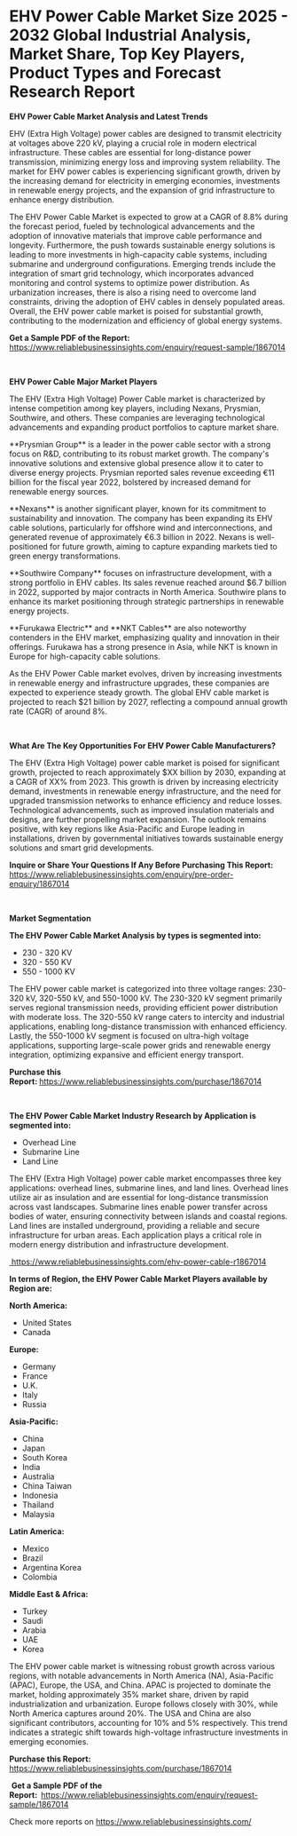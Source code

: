 <p><h1>EHV Power Cable Market Size 2025 - 2032 Global Industrial Analysis, Market Share, Top Key Players, Product Types and Forecast Research Report</h1></p><p><strong>EHV Power Cable Market Analysis and Latest Trends</strong></p>
<p><p>EHV (Extra High Voltage) power cables are designed to transmit electricity at voltages above 220 kV, playing a crucial role in modern electrical infrastructure. These cables are essential for long-distance power transmission, minimizing energy loss and improving system reliability. The market for EHV power cables is experiencing significant growth, driven by the increasing demand for electricity in emerging economies, investments in renewable energy projects, and the expansion of grid infrastructure to enhance energy distribution.</p><p>The EHV Power Cable Market is expected to grow at a CAGR of 8.8% during the forecast period, fueled by technological advancements and the adoption of innovative materials that improve cable performance and longevity. Furthermore, the push towards sustainable energy solutions is leading to more investments in high-capacity cable systems, including submarine and underground configurations. Emerging trends include the integration of smart grid technology, which incorporates advanced monitoring and control systems to optimize power distribution. As urbanization increases, there is also a rising need to overcome land constraints, driving the adoption of EHV cables in densely populated areas. Overall, the EHV power cable market is poised for substantial growth, contributing to the modernization and efficiency of global energy systems.</p></p>
<p><strong>Get a Sample PDF of the Report:&nbsp;</strong> <a href="https://www.reliablebusinessinsights.com/enquiry/request-sample/1867014?utm_campaign=3116&utm_medium=2&utm_source=Github&utm_content=ia&utm_term=02042025&utm_id=ehv-power-cable">https://www.reliablebusinessinsights.com/enquiry/request-sample/1867014</a></p>
<p>&nbsp;</p>
<p><strong>EHV Power Cable Major Market Players</strong></p>
<p><p>The EHV (Extra High Voltage) Power Cable market is characterized by intense competition among key players, including Nexans, Prysmian, Southwire, and others. These companies are leveraging technological advancements and expanding product portfolios to capture market share.</p><p>**Prysmian Group** is a leader in the power cable sector with a strong focus on R&D, contributing to its robust market growth. The company's innovative solutions and extensive global presence allow it to cater to diverse energy projects. Prysmian reported sales revenue exceeding €11 billion for the fiscal year 2022, bolstered by increased demand for renewable energy sources.</p><p>**Nexans** is another significant player, known for its commitment to sustainability and innovation. The company has been expanding its EHV cable solutions, particularly for offshore wind and interconnections, and generated revenue of approximately €6.3 billion in 2022. Nexans is well-positioned for future growth, aiming to capture expanding markets tied to green energy transformations.</p><p>**Southwire Company** focuses on infrastructure development, with a strong portfolio in EHV cables. Its sales revenue reached around $6.7 billion in 2022, supported by major contracts in North America. Southwire plans to enhance its market positioning through strategic partnerships in renewable energy projects.</p><p>**Furukawa Electric** and **NKT Cables** are also noteworthy contenders in the EHV market, emphasizing quality and innovation in their offerings. Furukawa has a strong presence in Asia, while NKT is known in Europe for high-capacity cable solutions.</p><p>As the EHV Power Cable market evolves, driven by increasing investments in renewable energy and infrastructure upgrades, these companies are expected to experience steady growth. The global EHV cable market is projected to reach $21 billion by 2027, reflecting a compound annual growth rate (CAGR) of around 8%.</p></p>
<p>&nbsp;</p>
<p><strong>What Are The Key Opportunities For EHV Power Cable Manufacturers?</strong></p>
<p><p>The EHV (Extra High Voltage) power cable market is poised for significant growth, projected to reach approximately $XX billion by 2030, expanding at a CAGR of XX% from 2023. This growth is driven by increasing electricity demand, investments in renewable energy infrastructure, and the need for upgraded transmission networks to enhance efficiency and reduce losses. Technological advancements, such as improved insulation materials and designs, are further propelling market expansion. The outlook remains positive, with key regions like Asia-Pacific and Europe leading in installations, driven by governmental initiatives towards sustainable energy solutions and smart grid developments.</p></p>
<p><strong>Inquire or Share Your Questions If Any Before Purchasing This Report:</strong> <a href="https://www.reliablebusinessinsights.com/enquiry/pre-order-enquiry/1867014?utm_campaign=3116&utm_medium=2&utm_source=Github&utm_content=ia&utm_term=02042025&utm_id=ehv-power-cable">https://www.reliablebusinessinsights.com/enquiry/pre-order-enquiry/1867014</a></p>
<p>&nbsp;</p>
<p><strong>Market Segmentation</strong></p>
<p><strong>The EHV Power Cable Market Analysis by types is segmented into:</strong></p>
<p><ul><li>230 - 320 KV</li><li>320 - 550 KV</li><li>550 - 1000 KV</li></ul></p>
<p><p>The EHV power cable market is categorized into three voltage ranges: 230-320 kV, 320-550 kV, and 550-1000 kV. The 230-320 kV segment primarily serves regional transmission needs, providing efficient power distribution with moderate loss. The 320-550 kV range caters to intercity and industrial applications, enabling long-distance transmission with enhanced efficiency. Lastly, the 550-1000 kV segment is focused on ultra-high voltage applications, supporting large-scale power grids and renewable energy integration, optimizing expansive and efficient energy transport.</p></p>
<p><strong>Purchase this Report:&nbsp;</strong><a href="https://www.reliablebusinessinsights.com/purchase/1867014?utm_campaign=3116&utm_medium=2&utm_source=Github&utm_content=ia&utm_term=02042025&utm_id=ehv-power-cable">https://www.reliablebusinessinsights.com/purchase/1867014</a></p>
<p>&nbsp;</p>
<p><strong>The EHV Power Cable Market Industry Research by Application is segmented into:</strong></p>
<p><ul><li>Overhead Line</li><li>Submarine Line</li><li>Land Line</li></ul></p>
<p><p>The EHV (Extra High Voltage) power cable market encompasses three key applications: overhead lines, submarine lines, and land lines. Overhead lines utilize air as insulation and are essential for long-distance transmission across vast landscapes. Submarine lines enable power transfer across bodies of water, ensuring connectivity between islands and coastal regions. Land lines are installed underground, providing a reliable and secure infrastructure for urban areas. Each application plays a critical role in modern energy distribution and infrastructure development.</p></p>
<p><a href="https://www.reliablebusinessinsights.com/ehv-power-cable-r1867014?utm_campaign=3116&utm_medium=2&utm_source=Github&utm_content=ia&utm_term=02042025&utm_id=ehv-power-cable">&nbsp;https://www.reliablebusinessinsights.com/ehv-power-cable-r1867014</a></p>
<p><strong>In terms of Region, the EHV Power Cable Market Players available by Region are:</strong></p>
<p>
    <p> <strong> North America: </strong>
        <ul>
            <li>United States</li>
            <li>Canada</li>
        </ul>
        </p> 
    <p> <strong> Europe: </strong>
        <ul>
            <li>Germany</li>
            <li>France</li>
            <li>U.K.</li>
            <li>Italy</li>
            <li>Russia</li>
        </ul>
        </p> 
    <p> <strong> Asia-Pacific: </strong>
        <ul>
            <li>China</li>
            <li>Japan</li>
            <li>South Korea</li>
            <li>India</li>
            <li>Australia</li>
            <li>China Taiwan</li>
            <li>Indonesia</li>
            <li>Thailand</li>
            <li>Malaysia</li>
        </ul>
        </p> 
    <p> <strong> Latin America: </strong>
        <ul>
            <li>Mexico</li>
            <li>Brazil</li>
            <li>Argentina Korea</li>
            <li>Colombia</li>
        </ul>
        </p> 
    <p> <strong> Middle East & Africa: </strong>
        <ul>
            <li>Turkey</li>
            <li>Saudi</li>
            <li>Arabia</li>
            <li>UAE</li>
            <li>Korea</li>
        </ul>
    </p>
    </p>
<p><p>The EHV power cable market is witnessing robust growth across various regions, with notable advancements in North America (NA), Asia-Pacific (APAC), Europe, the USA, and China. APAC is projected to dominate the market, holding approximately 35% market share, driven by rapid industrialization and urbanization. Europe follows closely with 30%, while North America captures around 20%. The USA and China are also significant contributors, accounting for 10% and 5% respectively. This trend indicates a strategic shift towards high-voltage infrastructure investments in emerging economies.</p></p>
<p><strong>Purchase this Report: </strong><a href="https://www.reliablebusinessinsights.com/purchase/1867014?utm_campaign=3116&utm_medium=2&utm_source=Github&utm_content=ia&utm_term=02042025&utm_id=ehv-power-cable">https://www.reliablebusinessinsights.com/purchase/1867014</a></p>
<p>&nbsp;<strong>Get a Sample PDF of the Report:&nbsp;&nbsp;</strong><a href="https://www.reliablebusinessinsights.com/enquiry/request-sample/1867014?utm_campaign=3116&utm_medium=2&utm_source=Github&utm_content=ia&utm_term=02042025&utm_id=ehv-power-cable">https://www.reliablebusinessinsights.com/enquiry/request-sample/1867014</a></p>
<p><strong></strong></p>
<p>Check more reports on <a href="https://www.reliablebusinessinsights.com/?utm_campaign=3116&utm_medium=2&utm_source=Github&utm_content=ia&utm_term=02042025&utm_id=ehv-power-cable">https://www.reliablebusinessinsights.com/</a></p>